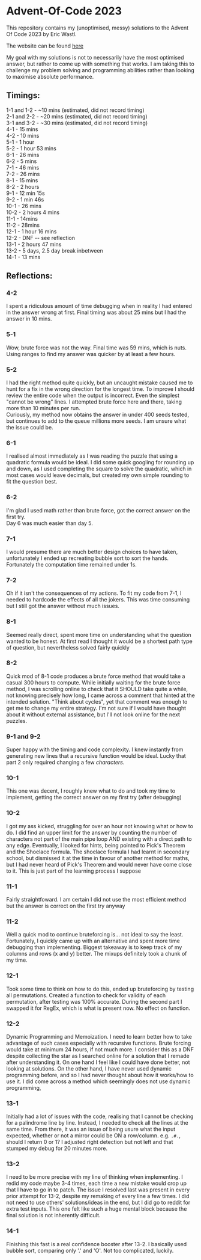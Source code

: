 # Advent-Of-Code 2023

This repository contains my (unoptimised, messy) solutions to the Advent Of Code 2023 by Eric Wastl.

The website can be found [here](https://adventofcode.com/)

My goal with my solutions is not to necessarily have the most optimised answer, but rather to come up with something that works. I am taking this to challenge my problem solving and programming abilities rather than looking to maximise absolute performance.

## Timings:
1-1 and 1-2 - ~10 mins (estimated, did not record timing)  
2-1 and 2-2 - ~20 mins (estimated, did not record timing)  
3-1 and 3-2 - ~30 mins (estimated, did not record timing)  
4-1 - 15 mins  
4-2 - 10 mins  
5-1 - 1 hour  
5-2 - 1 hour 53 mins  
6-1 - 26 mins   
6-2 - 5 mins  
7-1 - 46 mins  
7-2 - 26 mins  
8-1 - 15 mins  
8-2 - 2 hours  
9-1 - 12 min 15s  
9-2 - 1 min 46s  
10-1 - 26 mins  
10-2 - 2 hours 4 mins  
11-1 - 14mins  
11-2 - 28mins  
12-1 - 1 hour 16 mins  
12-2 - DNF -- see reflection  
13-1 - 2 hours 47 mins  
13-2 - 5 days, 2.5 day break inbetween   
14-1 - 13 mins

## Reflections:  
### 4-2
I spent a ridiculous amount of time debugging when in reality I had entered in the answer wrong at first. Final timing was about 25 mins but I had the answer in 10 mins.  
### 5-1
Wow, brute force was not the way. Final time was 59 mins, which is nuts. Using ranges to find my answer was quicker by at least a few hours.
### 5-2 
I had the right method quite quickly, but an uncaught mistake caused me to hunt for a fix in the wrong direction for the longest time. To improve I should review the entire code when the output is incorrect. Even the simplest "cannot be wrong" lines. I attempted brute force here and there, taking more than 10 minutes per run.  
Curiously, my method now obtains the answer in under 400 seeds tested, but continues to add to the queue millions more seeds. I am unsure what the issue could be.
### 6-1
I realised almost immediately as I was reading the puzzle that using a quadratic formula would be ideal. I did some quick googling for rounding up and down, as I used completing the square to solve the quadratic, which in most cases would leave decimals, but created my own simple rounding to fit the question best.
### 6-2
I'm glad I used math rather than brute force, got the correct answer on the first try.  
Day 6 was much easier than day 5.
### 7-1
I would presume there are much better design choices to have taken, unfortunately I ended up recreating bubble sort to sort the hands. Fortunately the computation time remained under 1s.
### 7-2
Oh if it isn't the consequences of my actions. To fit my code from 7-1, I needed to hardcode the effects of all the jokers. This was time consuming but I still got the answer without much issues.
### 8-1
Seemed really direct, spent more time on understanding what the question wanted to be honest. At first read I thought it would be a shortest path type of question, but nevertheless solved fairly quickly
### 8-2
Quick mod of 8-1 code produces a brute force method that would take a casual 300 hours to compute. While initially waiting for the brute force method, I was scrolling online to check that it SHOULD take quite a while, not knowing precisely how long, I came across a comment that hinted at the intended solution. "Think about cycles", yet that comment was enough to get me to change my entire strategy. I'm not sure if I would have thought about it without external assistance, but I'll not look online for the next puzzles.
### 9-1 and 9-2
Super happy with the timing and code complexity. I knew instantly from generating new lines that a recursive function would be ideal. Lucky that part 2 only required changing a few *characters*.
### 10-1
This one was decent, I roughly knew what to do and took my time to implement, getting the correct answer on my first try (after debugging)
### 10-2
I got my ass kicked, struggling for over an hour not knowing what or how to do. I did find an upper limit for the answer by counting the number of characters not part of the main pipe loop AND existing with a direct path to any edge. Eventually, I looked for hints, being pointed to Pick's Theorem and the Shoelace formula. The shoelace formula I had learnt in secondary school, but dismissed it at the time in favour of another method for maths, but I had never heard of Pick's Theorem and would never have come close to it. This is just part of the learning process I suppose
### 11-1
Fairly straightfoward. I am certain I did not use the most efficient method but the answer is correct on the first try anyway
### 11-2
Well a quick mod to continue bruteforcing is... not ideal to say the least. Fortunately, I quickly came up with an alternative and spent more time debugging than implementing. Biggest takeaway is to keep track of my columns and rows (x and y) better. The mixups definitely took a chunk of my time.
### 12-1
Took some time to think on how to do this, ended up bruteforcing by testing all permutations. Created a function to check for validity of each permutation, after testing was 100% accurate. During the second part I swapped it for RegEx, which is what is present now. No effect on function.
### 12-2
Dynamic Programming and Memoization. I need to learn better how to take advantage of such cases especially with recursive functions. Brute forcing would take at minimum 24 hours, if not much more. I consider this as a DNF despite collecting the star as I searched online for a solution that I remade after understanding it. On one hand I feel like I could have done better, not looking at solutions. On the other hand, I have never used dynamic programming before, and so I had never thought about how it works/how to use it. I did come across a method which seemingly does not use dynamic programming, 
### 13-1
Initially had a lot of issues with the code, realising that I cannot be checking for a palindrome line by line. Instead, I needed to check all the lines at the same time. From there, it was an issue of being usure what the input expected, whether or not a mirror could be ON a row/column. e.g. `.#.`, should I return 0 or 1? I adjusted right detection but not left and that stumped my debug for 20 minutes more.
### 13-2
I need to be more precise with my line of thinking when implementing. I redid my code maybe 3-4 times, each time a new mistake would crop up that I have to go in to patch. The issue I resolved last was present in every prior attempt for 13-2, despite my remaking of every line a few times. I did not need to use others' solutions/ideas in the end, but I did go to reddit for extra test inputs. This one felt like such a huge mental block because the final solution is not inherently difficult.
### 14-1
Finishing this fast is a real confidence booster after 13-2. I basically used bubble sort, comparing only '.' and 'O'. Not too complicated, luckily.

